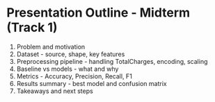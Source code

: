 # Presentation Outline - Midterm (Track 1)

1. Problem and motivation
2. Dataset - source, shape, key features
3. Preprocessing pipeline - handling TotalCharges, encoding, scaling
4. Baseline vs models - what and why
5. Metrics - Accuracy, Precision, Recall, F1
6. Results summary - best model and confusion matrix
7. Takeaways and next steps
